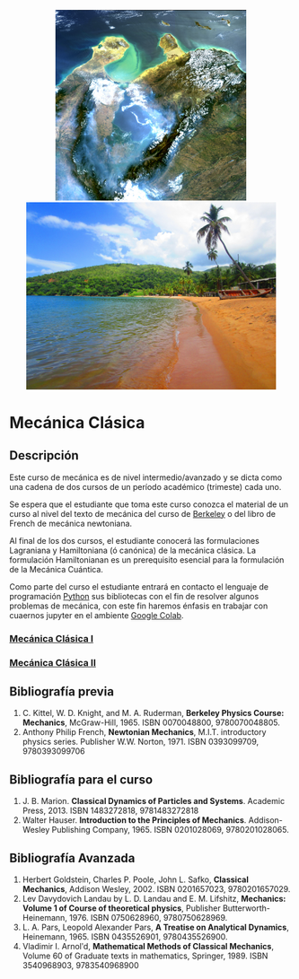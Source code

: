 <p align="center">
  <img src="Pics/Venezuela_-_MERIS_7_March_2003.jpg" width="340" title="hover text">
  <img src="Pics/2560px-Playa_Colorada_Parque_Nacional_Mochima.jpg" width="445" title="hover text">
</p>

# Mecánica Clásica

## Descripción

Este curso de mecánica es de nivel intermedio/avanzado y se dicta como una cadena de dos cursos de un 
período académico (trimeste) cada uno.

Se espera que el estudiante que toma este curso conozca el material de un curso al nivel del texto de mecánica del curso de [Berkeley](https://en.wikipedia.org/wiki/Berkeley_Physics_Course) o del libro de French de mecánica newtoniana. 

Al final de los dos cursos, el estudiante conocerá las formulaciones Lagraniana y Hamiltoniana (ó canónica) de la mecánica clásica. 
La formulación Hamiltonianan es un prerequisito esencial para la formulación de la Mecánica Cuántica.

Como parte del curso el estudiante entrará en contacto el lenguaje de programación [Python](https://www.python.org/) sus bibliotecas con el fin de resolver algunos problemas de mecánica, con este fin haremos énfasis en trabajar con cuaernos jupyter en el ambiente [Google Colab](https://colab.research.google.com/?utm_source=scs-index).

### [Mecánica Clásica I](MC-1/Mec_1.md) 


### [Mecánica Clásica II](MC_2/Mec_2.md)

## Bibliografía previa

1. C. Kittel, W. D. Knight, and M. A. Ruderman, **Berkeley Physics Course: Mechanics**, McGraw-Hill, 1965. ISBN	0070048800, 9780070048805.
2. Anthony Philip French, **Newtonian Mechanics**, M.I.T. introductory physics series. Publisher	W.W. Norton, 1971.
ISBN	0393099709, 9780393099706

## Bibliografía para el curso

1. J. B. Marion. **Classical Dynamics of Particles and Systems**. Academic Press, 2013. ISBN	1483272818, 9781483272818 
2. Walter Hauser. **Introduction to the Principles of Mechanics**. Addison-Wesley Publishing Company, 1965. ISBN	0201028069, 9780201028065.

## Bibliografía Avanzada

1. Herbert Goldstein, Charles P. Poole, John L. Safko, **Classical Mechanics**, Addison Wesley, 2002.
ISBN	0201657023, 9780201657029.
2. Lev Davydovich Landau by L. D. Landau and E. M. Lifshitz, **Mechanics: Volume 1 of Course of theoretical physics**, 
Publisher	Butterworth-Heinemann, 1976. ISBN	0750628960, 9780750628969.
3. L. A. Pars, Leopold Alexander Pars, **A Treatise on Analytical Dynamics**, Heinemann, 1965. ISBN	0435526901, 9780435526900.
4. Vladimir I. Arnolʹd, **Mathematical Methods of Classical Mechanics**, Volume 60 of Graduate texts in mathematics, Springer, 1989. ISBN	3540968903, 9783540968900





